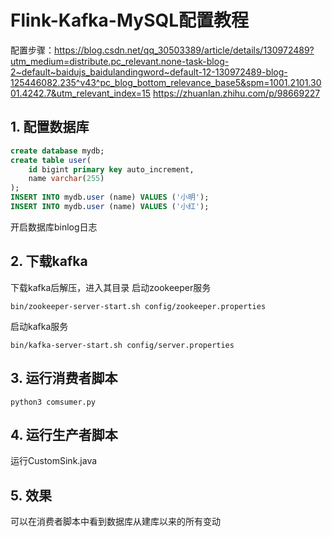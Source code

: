 # Flink-Kafka-MySQL配置教程
配置步骤：https://blog.csdn.net/qq_30503389/article/details/130972489?utm_medium=distribute.pc_relevant.none-task-blog-2~default~baidujs_baidulandingword~default-12-130972489-blog-125446082.235^v43^pc_blog_bottom_relevance_base5&spm=1001.2101.3001.4242.7&utm_relevant_index=15
https://zhuanlan.zhihu.com/p/98669227

## 1. 配置数据库
```sql
create database mydb;
create table user(
    id bigint primary key auto_increment,
    name varchar(255)
);
INSERT INTO mydb.user (name) VALUES ('小明');
INSERT INTO mydb.user (name) VALUES ('小红');

```
开启数据库binlog日志

## 2. 下载kafka
下载kafka后解压，进入其目录
启动zookeeper服务
```shell
bin/zookeeper-server-start.sh config/zookeeper.properties
```
启动kafka服务
```shell
bin/kafka-server-start.sh config/server.properties
```
## 3. 运行消费者脚本
```shell
python3 comsumer.py
```
## 4. 运行生产者脚本
运行CustomSink.java
## 5. 效果
可以在消费者脚本中看到数据库从建库以来的所有变动